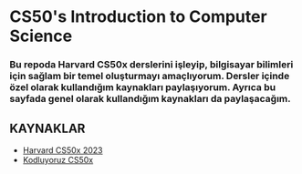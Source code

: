 # CS50's Introduction to Computer Science

### Bu repoda Harvard CS50x derslerini işleyip, bilgisayar bilimleri için sağlam bir temel oluşturmayı amaçlıyorum. Dersler içinde özel olarak kullandığım kaynakları paylaşıyorum. Ayrıca bu sayfada genel olarak kullandığım kaynakları da paylaşacağım.

## KAYNAKLAR
- [Harvard CS50x 2023](https://cs50.harvard.edu/x/2023/)
- [Kodluyoruz CS50x](https://courses.kodluyoruz.org/courses/course-v1:Kodluyoruz+CS50x+2020/about)
